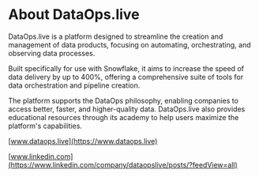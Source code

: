 # About DataOps.live

DataOps.live is a platform designed to streamline the creation and management of data products, focusing on automating, orchestrating, and observing data processes. 

Built specifically for use with Snowflake, it aims to increase the speed of data delivery by up to 400%, offering a comprehensive suite of tools for data orchestration and pipeline creation. 

The platform supports the DataOps philosophy, enabling companies to access better, faster, and higher-quality data. DataOps.live also provides educational resources through its academy to help users maximize the platform's capabilities.  

[www.dataops.live](https://www.dataops.live)

[www.linkedin.com](https://www.linkedin.com/company/dataopslive/posts/?feedView=all)